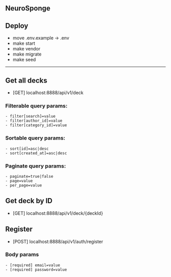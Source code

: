 ## NeuroSponge

## Deploy

- move .env.example -> .env
- make start
- make vendor
- make migrate
- make seed

----------

## Get all decks

- [GET] localhost:8888/api/v1/deck

### Filterable query params:
    - filter[search]=value
    - filter[author_id]=value
    - filter[category_id]=value

### Sortable query params:
    - sort[id]=asc|desc
    - sort[created_at]=asc|desc

### Paginate query params:
    - paginate=true|false
    - page=value
    - per_page=value

## Get deck by ID

- [GET] localhost:8888/api/v1/deck/{deckId}

## Register

- [POST] localhost:8888/api/v1/auth/register

### Body params
    - [required] email=value
    - [required] password=value
